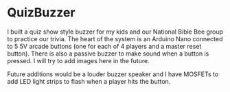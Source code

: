 # QuizBuzzer
I built a quiz show style buzzer for my kids and our National Bible Bee group to practice our trivia.  The heart of the system is an Arduino Nano connected to 5 5V arcade buttons (one for each of 4 players and a master reset button).  There is also a passive buzzer to make sound when a button is pressed.  I will try to add images here in the future.  

Future additions would be a louder buzzer speaker and I have MOSFETs to add LED light strips to flash when a player hits the button.

